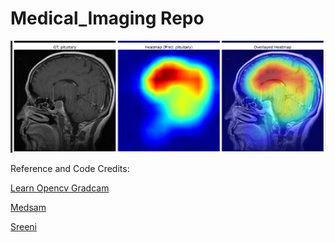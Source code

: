 # Medical_Imaging Repo 
<img src="https://github.com/Jaykumaran/Medical_Imaging/blob/main/MRI_Heatmap_Gradcam.png">

Reference and Code Credits:

[Learn Opencv Gradcam](https://learnopencv.com/intro-to-gradcam/)

[Medsam](https://github.com/bowang-lab/MedSAM)

[Sreeni](https://github.com/bnsreenu?tab=repositories)

